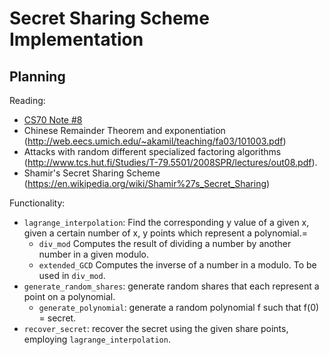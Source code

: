# Secret Sharing Scheme Implementation

## Planning

Reading:
- [CS70 Note #8](http://www.eecs70.org/static/notes/n8.pdf)
- Chinese Remainder Theorem and exponentiation (http://web.eecs.umich.edu/~akamil/teaching/fa03/101003.pdf)
- Attacks with random different specialized factoring algorithms (http://www.tcs.hut.fi/Studies/T-79.5501/2008SPR/lectures/out08.pdf).
- Shamir's Secret Sharing Scheme (https://en.wikipedia.org/wiki/Shamir%27s_Secret_Sharing)

Functionality:
- `lagrange_interpolation`: Find the corresponding y value of a given x, given a certain number of x, y points which represent a polynomial.=
    - `div_mod` Computes the result of dividing a number by another number in a given modulo.
    - `extended_GCD` Computes the inverse of a number in a modulo. To be used in `div_mod`.
- `generate_random_shares`: generate random shares that each represent a point on a polynomial.
    - `generate_polynomial`: generate a random polynomial f such that f(0) = secret.
- `recover_secret`: recover the secret using the given share points, employing `lagrange_interpolation`.
